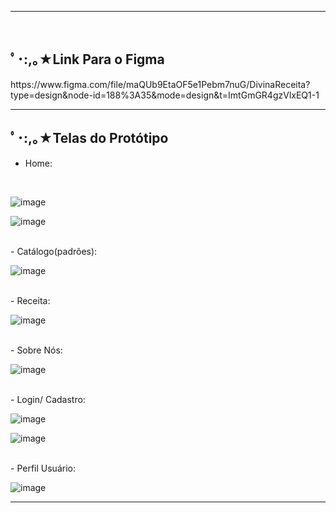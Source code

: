 

<hr>

<br>

<h2>ﾟ･:,｡★Link Para o Figma</h2>
https://www.figma.com/file/maQUb9EtaOF5e1Pebm7nuG/DivinaReceita?type=design&node-id=188%3A35&mode=design&t=ImtGmGR4gzVlxEQ1-1
<br>

<hr>

<h2>ﾟ･:,｡★Telas do Protótipo</h2>

- Home:
<br>

![image](https://github.com/DeniseFer/Divina-Receita/assets/124710256/81afaaab-f441-4ed7-8bf0-6257bb12eea4)


![image](https://github.com/DeniseFer/Divina-Receita/assets/124710256/ac0a6f38-2a94-4306-849b-42933684a101)


<br>
- Catálogo(padrões):
<br>


![image](https://github.com/DeniseFer/Divina-Receita/assets/124710256/0c295742-d08d-4716-82a0-bf99b8e3bf7f)



<br>
- Receita:
<br>


  ![image](https://github.com/DeniseFer/Divina-Receita/assets/124710256/17512e25-d793-4770-adef-93095963d260)



<br>
- Sobre Nós:
<br>


  ![image](https://github.com/DeniseFer/Divina-Receita/assets/124710256/2c273012-6a5d-4aef-9d77-fff274206bf1)

<br>
- Login/ Cadastro:
<br>


![image](https://github.com/DeniseFer/Divina-Receita/assets/124710256/1de3b841-80d2-423f-9f44-d399ec24eb10)

![image](https://github.com/DeniseFer/Divina-Receita/assets/124710256/d7562e29-4265-47eb-9323-9d53546eb561)

<br>
- Perfil Usuário:
<br>


  ![image](https://github.com/DeniseFer/Divina-Receita/assets/124710256/e5d5e042-0f0d-4485-9817-a4f4466779f3)


<hr>
<br>
<br>
